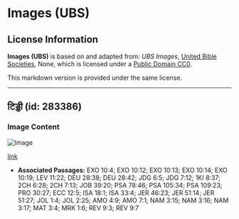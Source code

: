 # Images (UBS)

## License Information

**Images (UBS)** is based on and adapted from: _UBS Images_, [United Bible Societies](https://unitedbiblesocieties.org/), None, which is licensed under a [Public Domain CC0](https://creativecommons.org/public-domain/cc0/).

This markdown version is provided under the same license.



--------------------------------

## टिड्डी (id: 283386)

### Image Content

![Image](https://cdn.aquifer.bible/aquifer-content/resources/Media/WEB-0606_locust.jpg)

[link](https://cdn.aquifer.bible/aquifer-content/resources/Media/WEB-0606_locust.jpg)

* **Associated Passages:** EXO 10:4; EXO 10:12; EXO 10:13; EXO 10:14; EXO 10:19; LEV 11:22; DEU 28:38; DEU 28:42; JDG 6:5; JDG 7:12; 1KI 8:37; 2CH 6:28; 2CH 7:13; JOB 39:20; PSA 78:46; PSA 105:34; PSA 109:23; PRO 30:27; ECC 12:5; ISA 18:1; ISA 33:4; JER 46:23; JER 51:14; JER 51:27; JOL 1:4; JOL 2:25; AMO 4:9; AMO 7:1; NAM 3:15; NAM 3:16; NAM 3:17; MAT 3:4; MRK 1:6; REV 9:3; REV 9:7

